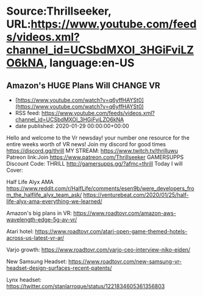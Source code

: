 # Source:Thrillseeker, URL:https://www.youtube.com/feeds/videos.xml?channel_id=UCSbdMXOI_3HGiFviLZO6kNA, language:en-US

## Amazon's HUGE Plans Will CHANGE VR
 - [https://www.youtube.com/watch?v=q6yffHAYSt0](https://www.youtube.com/watch?v=q6yffHAYSt0)
 - RSS feed: https://www.youtube.com/feeds/videos.xml?channel_id=UCSbdMXOI_3HGiFviLZO6kNA
 - date published: 2020-01-29 00:00:00+00:00

Hello and welcome to the Vr newsday! your number one resource for the entire weeks worth of VR news!
Join my discord for good times
https://discord.gg/thrill
MY STREAM: 
https://www.twitch.tv/thrilluwu
Patreon link:Join
https://www.patreon.com/Thrillseeker
GAMERSUPPS Discount Code: THRILL
http://gamersupps.gg/?afmc=thrill
Today I will Cover:

Half Life Alyx AMA
https://www.reddit.com/r/HalfLife/comments/esen9b/were_developers_from_the_halflife_alyx_team_ask/
https://venturebeat.com/2020/01/25/half-life-alyx-ama-everything-we-learned/

Amazon's big plans in VR:
https://www.roadtovr.com/amazon-aws-wavelength-edge-5g-av-vr/

Atari hotel:
https://www.roadtovr.com/atari-open-game-themed-hotels-across-us-latest-vr-ar/

Varjo growth:
https://www.roadtovr.com/varjo-ceo-interview-niko-eiden/

New Samsung Headset: https://www.roadtovr.com/new-samsung-vr-headset-design-surfaces-recent-patents/

Lynx headset:
https://twitter.com/stanlarroque/status/1221834605361356803

